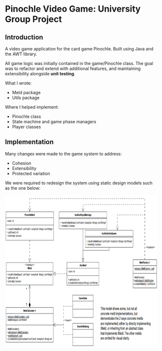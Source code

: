 # Pinochle Video Game: University Group Project

## Introduction
A video game application for the card game Pinochle. Built using Java and the AWT library.

All game logic was initially contained in the game/Pinochle class. The goal was to refactor and extend with additional features,
and maintaining extensibility alongside **unit testing**.

What I wrote:
- Meld package
- Utils package

Where I helped implement:
- Pinochle class
- State machine and game phase managers
- Player classes



## Implementation
Many changes were made to the game system to address:
- Cohesion
- Extensibility
- Protected variation

We were required to redesign the system using static design models such as the one below:

<p align="center">
    <img src="doc/meld.png" height="500" alt="meld system">
</p>
